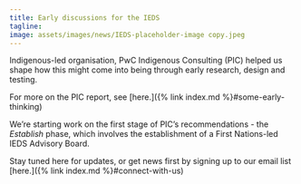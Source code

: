 ```yaml
---
title: Early discussions for the IEDS
tagline: 
image: assets/images/news/IEDS-placeholder-image copy.jpeg
---
```


Indigenous-led organisation, PwC Indigenous Consulting (PIC) helped us shape how this might come into being through early research, design and testing. 

For more on the PIC report, see [here.]({% link index.md %}#some-early-thinking)

We’re starting work on the first stage of PIC’s recommendations - the _Establish_ phase, which involves the establishment of a First Nations-led IEDS Advisory Board. 

Stay tuned here for updates, or get news first by signing up to our email list [here.]({% link index.md %}#connect-with-us)